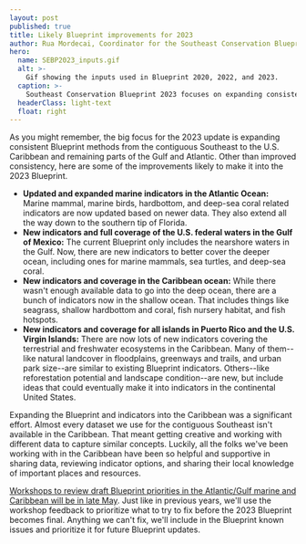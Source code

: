 ```yaml
---
layout: post
published: true
title: Likely Blueprint improvements for 2023
author: Rua Mordecai, Coordinator for the Southeast Conservation Blueprint
hero:
  name: SEBP2023_inputs.gif
  alt: >-
    Gif showing the inputs used in Blueprint 2020, 2022, and 2023.
  caption: >-
    Southeast Conservation Blueprint 2023 focuses on expanding consistent methods and indicators to the U.S. Caribbean and the offshore waters of the Atlantic Ocean and Gulf of Mexico.
  headerClass: light-text
  float: right
---
```

As you might remember, the big focus for the 2023 update is expanding consistent Blueprint methods from the contiguous Southeast to the U.S. Caribbean and remaining parts of the Gulf and Atlantic. Other than improved consistency, here are some of the improvements likely to make it into the 2023 Blueprint.

- **Updated and expanded marine indicators in the Atlantic Ocean:** Marine mammal, marine birds, hardbottom, and deep-sea coral related indicators are now updated based on newer data. They also extend all the way down to the southern tip of Florida.<!--more-->
- **New indicators and full coverage of the U.S. federal waters in the Gulf of Mexico:** The current Blueprint only includes the nearshore waters in the Gulf. Now, there are new indicators to better cover the deeper ocean, including ones for marine mammals, sea turtles, and deep-sea coral.
- **New indicators and coverage in the Caribbean ocean:** While there wasn't enough available data to go into the deep ocean, there are a bunch of indicators now in the shallow ocean. That includes things like seagrass, shallow hardbottom and coral, fish nursery habitat, and fish hotspots.
- **New indicators and coverage for all islands in Puerto Rico and the U.S. Virgin Islands:** There are now lots of new indicators covering the terrestrial and freshwater ecosystems in the Caribbean. Many of them--like natural landcover in floodplains, greenways and trails, and urban park size--are similar to existing Blueprint indicators. Others--like reforestation potential and landscape condition--are new, but include ideas that could eventually make it into indicators in the continental United States.

Expanding the Blueprint and indicators into the Caribbean was a significant effort. Almost every dataset we use for the contiguous Southeast isn't available in the Caribbean. That meant getting creative and working with different data to capture similar concepts. Luckily, all the folks we've been working with in the Caribbean have been so helpful and supportive in sharing data, reviewing indicator options, and sharing their local knowledge of important places and resources.

[Workshops to review draft Blueprint priorities in the Atlantic/Gulf marine and Caribbean will be in late May](secassoutheast.org/workshops). Just like in previous years, we'll use the workshop feedback to prioritize what to try to fix before the 2023 Blueprint becomes final. Anything we can't fix, we'll include in the Blueprint known issues and prioritize it for future Blueprint updates.

